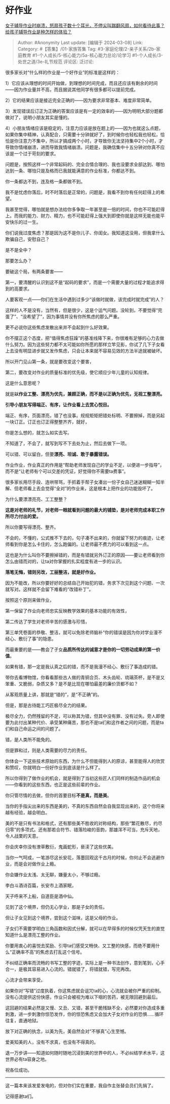 # 好作业
[女子辅导作业时崩溃，怒扇孩子数十个耳光，不停尖叫踹翻风扇，如何看待此事？给孩子辅导作业是种怎样的体验？](https://www.zhihu.com/question/614578507/answer/3422645582)

> Author: #Anonymity
> Last update: [编辑于 2024-03-08]
> Link:
> Category: #【答集】/01-家族答集 
> Tag: #3-家庭伦理/2-亲子关系/2b-家庭教育 #1-个人成长/5-核心能力/5a-核心能力总论/论学习 #1-个人成长/3-处世之道/3e-礼节规范 
> 评论区:
> 泛讨论:

很多家长对“什么样的作业是一个好作业”的标准是这样的：

1）它应该从理想的时间开始做，到理想的时间完成，而且还应该有剩余的时间——因为作业量并不高，而且据说其他同学有很多都可以提前完成。

2）它的结果应该是接近完全正确的——因为要求非常基本、难度非常简单。

3）发现错误后订正为正确的答案应该是有一定的效率的——因为明明大部分题都做对了，说明小朋友其实是懂的。

4）小朋友情绪应该是稳定的，注意力应该是放在题上的——因为也就这么点题，如果你集中精神，认真配合，只需要十分钟就好了，到时候你也轻松我也轻松，恰恰是你注意力不集中，所以才搞成两个小时，才导致你无法坚持集中2个小时，才导致你情绪崩溃，进而导致我情绪崩溃。问题是，我确信集中十五分钟对你真不应该是一个过于苛刻的要求。

问题是，按照这样一个非常起码的、完全合情合理的、我也没要求全部达到、哪怕达到一条、哪怕只是及格而已我就能满意的作业标准，你都达不到。

你一条都达不到，连及格一条都做不到。

我不是忧虑你落后，时不时落后是正常的，问题是，我看不到你有任何赶得上的希望。

我甚至觉得，哪怕就是想办法给你多争取一年甚至是一倍的时间，你也不可能赶得上。而我的能力、财力、精力，也不可能赶得上强大到即使你就是这样无能也能平安快乐的过一生。

你们说我过度焦虑？那是因为这不是你儿子、你闺女。我知道这没用，但我拿什么欺骗自己，安慰自己？

是不是全中？

那要怎么办？

要破这个局，有两条要害——

第一，要清醒的认识到这不是“起码的要求”，而是一个需要大量的过程才能追求得到的高要求。

人要客观一点——你们在生活中遇到过多少“该做时就做，该完成时就完成”的人？

这样的人不是没有，当然有，但是很少，这是个运气问题。没轮到，不要觉得“完蛋了”、“没希望了”，因为事情并没有你所焦虑的那么严重。

更不必说你这些焦虑发散出来并不会起到什么好效果。

你不摆正这个态度，把“值得焦虑狂躁”的基准线降下来，你很难有足够的心力去做什么努力。因为这些努力都不太可能如你所愿的那样立竿见影，你试了几下子女看上去没有明显进步就又发作焦虑，只会让本来就不容易见效的方法半途就被破坏。

所以开门见山第一条，就是要改变这个要害，

第二，要改变对作业的质量标准的优先级，使它顺应少年儿童的认知规律。

这是什么意思呢？

就是**以作业工整、漂亮为优先，兼顾正确，而不是以正确为优先，无视工整漂亮。**

**引导小朋友写得端正、有序，让作业看上去赏心悦目。**

端正、有序，页面漂亮，错了也没事。规规矩矩把错处标明、不要擦掉，而是另起一块订正。订正也订正得整整齐齐，就好，

你是怎么想的，就怎么如实去写。

不知道了，不会了，就写到写不下去处为止，然后去做下一项。

可以错、可以留白，但要**漂亮、坦诚、敢于暴露错误。**

作业作业，作业真正的作用是“帮助老师发现自己的学业不足，以便进一步指导”，而不是“让老师有个可以交差的凭证，好觉得你不需要ta费事”。

很多家长用尽手段、连哄带骂，手抓着手帮子女凑出一份子女自己迷迷糊糊一知半解、但老师看上去会觉得“全对”的作业来，这是根本上把作业的功能毁坏了。

为什么要漂漂亮亮、工工整整？

**这是对老师的礼节，对老师一眼就看到问题的最大的铺垫，是对老师完成本职工作所尽力付出的爱。**

所以你要写得漂亮、整齐。

不会的，不懂的，公式推不下去的，句子凑不出来的，你就留下努力的痕迹，让老师看到你是怎么卡住的，怎么跑偏的。让老师最不费力的可以看到这一点。

这也是为什么叫你不要擦掉错的，而是有错就另外订正的原因——要让老师看到你怎么由错而对的，让ta对你掌握的扎实程度有进一步的认识。

**落笔无悔，错则另改，工丽整洁，就是好作业。**

因为不能改，所以你要好好的总结自己开始犯的错，务求下次见到这个问题、一次就写对。这样就不会留下难看的“改错补丁”。

按照这个原则来做作业，

第一保留了作业向老师忠实反映教学效果的基本功能的有效性，

第二传达了学生对老师辛苦的感激与珍惜，

第三单凭卷面的恭敬、整洁，就可以免除老师脑补“你的错误是因为你对学业漫不经心、敷衍了事”的隐患。

而最重要的是——教会了子女**品质所传达的诚意才是你的一切劳动成果的第一价值**。

如果有错，那一定是我认真之后的错，而不是我漫不经心、敷衍了事造成的错。

带你去看博物馆，你看看那些古人做的青铜合页、木头齿轮、琉璃茶杯，是不是又笨重、又脆弱，杂质又多？是不是比现在哪怕最差的廉价货都不如？

从客观质量上讲，那就是“错的”，是“不正确”的。

但是，那是古待能工巧匠极尽全力的结果。

极尽全力，仍然残留的不足，可以称其为错，但其中没有罪、没有过失。旁人即使要为此付出某种代价、承受某种痛苦，那也不是ta们和这作者之间的问题，而是ta们和自己命运之间的问题了。

错，是人类所不能免的。

但是罪和过，则是人类需要的尽力的责任。

你体会一下这些技术原始的东西，为什么不但能得到人的原谅，甚至能得人的欣赏和赞叹，你就明白一份好作业到底该是什么样了。

所以你得到了做作业的机会，就是得到了当初这些匠人们同样的制造作品的机会——你看到的这些东西，也正是这些前辈的作业。

你只管尽情的去做，但你的首要目标**不是真，而是美**。

当你的手指尖出来的东西是美的，不真的东西自然会自我显现出来的，这个你将来越有经验，越会明白。

美的不是只有书法和格式，还有那些美不胜收的对称结构，那些“繁花散尽，约尽归零”的多项式。还有那若合符节、错落险峻的音韵，那雄浑不可当，充斥天地，令人战栗的天意。

你会庆幸你没有潦草敷衍，鬼画蛇形，亵渎了这些优美。

当你一气呵成，一笔游尽这长安花，落墨回观这千古月的时候，你何止不会逃避作业，而是会对做作业上瘾。

你会嫌作业太浅、太无聊，嫌量太小，不够过瘾。

李白斗酒诗百篇，长安市上酒家眠，

天子呼来不上船，自道臣是酒中仙。

见到了这个境界，但仍无心学业，那是子女的责任。

但让子女见到这个境界，尝到这个滋味，这是父母的作业。

子女们不需要学明白三角函数和因式分解，就可以在早得多的时候仅凭天生的直觉知道什么是漂亮工整的作业。

你要用衷心的喜悦去奖励、引导ta们感受又畅快、又工整的快感，而绝不要用什么“正确率不高”的焦虑去打乱这个信号。

不纠结正确率而流畅的书写工整的字迹，实际上是一种书法创作，意到笔到，心手合一，是极其容易进入心流的。错就错了，将错就错，写完再改。

心流才会带来享受。

如果你对“写错”过度执着，你这焦虑就会诅咒ta的心，心流就会被你严重的抑制。没有心流提供这份快感，作业只会被视为难以下咽的苦药，被无限回避到最后。

这回避的结果必然是又慢、又丑、又错，甚至干脆残缺不全，必然要对你造成多重刺激，进一步刺激你惊恐发作，你的惊恐焦虑又会加大子女对作业的恐惧……循环往复，直通地狱。

放下对正确的执念，以美为先，美自然会对“不够真”心生至憾。

爱美知美的人，没有不求真，也没有不得真的。

退一万步讲——知道如何随时随地沉浸到美的世界中的人，不必纠结学术水平，这世界必有ta容身之地。

祝各位成功。

--------------------

这一篇本来该发爱发电的，但对你们实在重要，我自作主张替会员们先捐了。

记得感谢ta们。